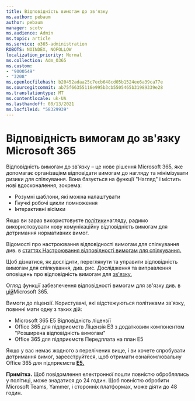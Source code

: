 ```yaml
---
title: Відповідність вимогам до зв'язку
ms.author: pebaum
author: pebaum
manager: scotv
ms.audience: Admin
ms.topic: article
ms.service: o365-administration
ROBOTS: NOINDEX, NOFOLLOW
localization_priority: Normal
ms.collection: Adm_O365
ms.custom:
- "9000549"
- "3208"
ms.openlocfilehash: b20452adaa25c7ecb648cd05b1524ee6a39ca77e
ms.sourcegitcommit: ab75f66355116e995b3cb5505465b31989339e28
ms.translationtype: MT
ms.contentlocale: uk-UA
ms.lasthandoff: 08/13/2021
ms.locfileid: "58329939"
---
```

# <a name="communication-compliance-in-microsoft-365"></a>Відповідність вимогам до зв'язку Microsoft 365

Відповідність вимогам до зв'язку – це нове рішення Microsoft 365, яке допомагає організаціям відповідати вимогам до нагляду та мінімізувати ризики для спілкування. Вона базується на функції "Нагляд" і містить нові вдосконалення, зокрема:

- Розумні шаблони, які можна налаштувати
- Гнучкі робочі цикли помноження
- Інтерактивні вісімки

Якщо ви зараз використовуєте [політики](https://docs.microsoft.com/microsoft-365/compliance/supervision-policies)нагляду, радимо використовувати нову комунікаційну відповідність вимогам для дотримання нормативних вимог.

Відомості про настроювання відповідності вимогам для спілкування див. в [статтях Настроювання відповідності вимогам для спілкування.](https://docs.microsoft.com/microsoft-365/compliance/communication-compliance-configure)

Щоб дізнатися, як дослідити, переглянути та управити відповідність вимогам для спілкування, див. рис. Дослідження та виправлення оповіщень про відповідність вимогам для [зв'язку.](https://docs.microsoft.com/microsoft-365/compliance/communication-compliance-investigate-remediate)

Огляд функції забезпечення відповідності вимогам для зв'язку див. в [цій](https://docs.microsoft.com/microsoft-365/compliance/communication-compliance)Microsoft 365.

Вимоги до ліцензії. Користувачі, які відстежуються політиками зв'язку, повинні мати одну з таких дій:

- Microsoft 365 E5 Відповідність ліцензії
- Office 365 для підприємств Ліцензія E3 з додатковим компонентом "Розширена відповідність вимогам"
- Office 365 для підприємств Передплата на план E5

Якщо у вас немає жодного з перелічених вище, і ви хочете спробувати дотримання вимог, зареєструйтеся, щоб отримати ознайомлювальну Office 365 для підприємств **[E5.](https://go.microsoft.com/fwlink/p/?LinkID=698279)**

**Примітка.** Щоб повідомлення електронної пошти повністю оброблялись у політиці, може знадатися до 24 годин. Щоб повністю обробити Microsoft Teams, Yammer, і сторонніх платформах, може діяти до 48 годин.
